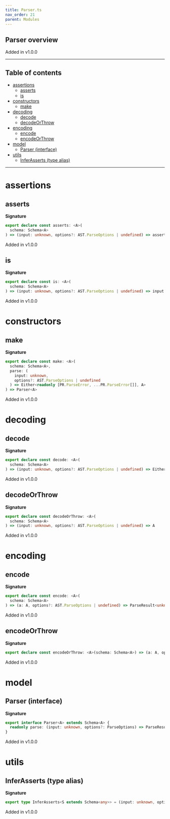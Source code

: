 ```yaml
---
title: Parser.ts
nav_order: 21
parent: Modules
---
```


## Parser overview

Added in v1.0.0

---

<h2 class="text-delta">Table of contents</h2>

- [assertions](#assertions)
  - [asserts](#asserts)
  - [is](#is)
- [constructors](#constructors)
  - [make](#make)
- [decoding](#decoding)
  - [decode](#decode)
  - [decodeOrThrow](#decodeorthrow)
- [encoding](#encoding)
  - [encode](#encode)
  - [encodeOrThrow](#encodeorthrow)
- [model](#model)
  - [Parser (interface)](#parser-interface)
- [utils](#utils)
  - [InferAsserts (type alias)](#inferasserts-type-alias)

---

# assertions

## asserts

**Signature**

```ts
export declare const asserts: <A>(
  schema: Schema<A>
) => (input: unknown, options?: AST.ParseOptions | undefined) => asserts input is A
```

Added in v1.0.0

## is

**Signature**

```ts
export declare const is: <A>(
  schema: Schema<A>
) => (input: unknown, options?: AST.ParseOptions | undefined) => input is A
```

Added in v1.0.0

# constructors

## make

**Signature**

```ts
export declare const make: <A>(
  schema: Schema<A>,
  parse: (
    input: unknown,
    options?: AST.ParseOptions | undefined
  ) => Either<readonly [PR.ParseError, ...PR.ParseError[]], A>
) => Parser<A>
```

Added in v1.0.0

# decoding

## decode

**Signature**

```ts
export declare const decode: <A>(
  schema: Schema<A>
) => (input: unknown, options?: AST.ParseOptions | undefined) => Either<readonly [PR.ParseError, ...PR.ParseError[]], A>
```

Added in v1.0.0

## decodeOrThrow

**Signature**

```ts
export declare const decodeOrThrow: <A>(
  schema: Schema<A>
) => (input: unknown, options?: AST.ParseOptions | undefined) => A
```

Added in v1.0.0

# encoding

## encode

**Signature**

```ts
export declare const encode: <A>(
  schema: Schema<A>
) => (a: A, options?: AST.ParseOptions | undefined) => ParseResult<unknown>
```

Added in v1.0.0

## encodeOrThrow

**Signature**

```ts
export declare const encodeOrThrow: <A>(schema: Schema<A>) => (a: A, options?: AST.ParseOptions | undefined) => unknown
```

Added in v1.0.0

# model

## Parser (interface)

**Signature**

```ts
export interface Parser<A> extends Schema<A> {
  readonly parse: (input: unknown, options?: ParseOptions) => ParseResult<A>
}
```

Added in v1.0.0

# utils

## InferAsserts (type alias)

**Signature**

```ts
export type InferAsserts<S extends Schema<any>> = (input: unknown, options?: ParseOptions) => asserts input is Infer<S>
```

Added in v1.0.0

